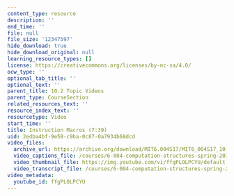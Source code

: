 ```yaml
---
content_type: resource
description: ''
end_time: ''
file: null
file_size: '12347597'
hide_download: true
hide_download_original: null
learning_resource_types: []
license: https://creativecommons.org/licenses/by-nc-sa/4.0/
ocw_type: ''
optional_tab_title: ''
optional_text: ''
parent_title: 10.2 Topic Videos
parent_type: CourseSection
related_resources_text: ''
resource_index_text: ''
resourcetype: Video
start_time: ''
title: Instruction Macros (7:39)
uid: 2edba4bf-9e58-c9ba-0c87-0a7934b68dcd
video_files:
  archive_url: https://archive.org/download/MIT6.004S17/MIT6_004S17_10-02-03_300k.mp4
  video_captions_file: /courses/6-004-computation-structures-spring-2017/59ce33254d5a5956b6f94710c97c430c_ffgPLOLPCYU.vtt
  video_thumbnail_file: https://img.youtube.com/vi/ffgPLOLPCYU/default.jpg
  video_transcript_file: /courses/6-004-computation-structures-spring-2017/896c52301a6d2241697e30d86a05dbe8_ffgPLOLPCYU.pdf
video_metadata:
  youtube_id: ffgPLOLPCYU
---
```

